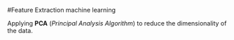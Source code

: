 #Feature Extraction machine learning <br/>

Applying __PCA__ (_Principal Analysis Algorithm_) to reduce the dimensionality of the data.
